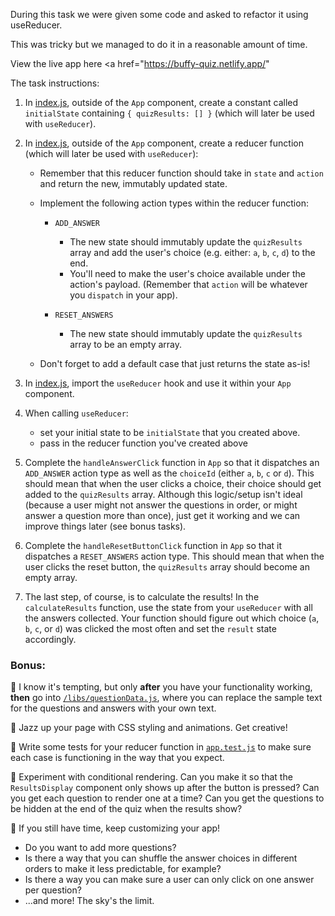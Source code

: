During this task we were given some code and asked to refactor it using useReducer.

This was tricky but we managed to do it in a reasonable amount of time.

View the live app here <a href="https://buffy-quiz.netlify.app/" </a>

The task instructions:

1.  In [index.js](src/components/App/index.js), outside of the `App` component, create a constant called `initialState` containing `{ quizResults: [] }` (which will later be used with `useReducer`).

2.  In [index.js](src/components/App/index.js), outside of the `App` component, create a reducer function (which will later be used with `useReducer`):

    - Remember that this reducer function should take in `state` and `action` and return the new, immutably updated state.

    - Implement the following action types within the reducer function:

      - `ADD_ANSWER`

        - The new state should immutably update the `quizResults` array and add the user's choice (e.g. either: `a`, `b`, `c`, `d`) to the end.
        - You'll need to make the user's choice available under the action's payload. (Remember that `action` will be whatever you `dispatch` in your app).

      - `RESET_ANSWERS`
        - The new state should immutably update the `quizResults` array to be an empty array.

    - Don't forget to add a default case that just returns the state as-is!

3.  In [index.js](src/components/App/index.js), import the `useReducer` hook and use it within your `App` component.

4.  When calling `useReducer`:

    - set your initial state to be `initialState` that you created above.
    - pass in the reducer function you've created above

5.  Complete the `handleAnswerClick` function in `App` so that it dispatches an `ADD_ANSWER` action type as well as the `choiceId` (either `a`, `b`, `c` or `d`). This should mean that when the user clicks a choice, their choice should get added to the `quizResults` array. Although this logic/setup isn't ideal (because a user might not answer the questions in order, or might answer a question more than once), just get it working and we can improve things later (see bonus tasks).

6.  Complete the `handleResetButtonClick` function in `App` so that it dispatches a `RESET_ANSWERS` action type. This should mean that when the user clicks the reset button, the `quizResults` array should become an empty array.

7.  The last step, of course, is to calculate the results! In the `calculateResults` function, use the state from your `useReducer` with all the answers collected. Your function should figure out which choice (`a`, `b`, `c`, or `d`) was clicked the most often and set the `result` state accordingly.

### Bonus:

🌟 I know it's tempting, but only **after** you have your functionality working, **then** go into [`/libs/questionData.js`](src/libs/questionData.js), where you can replace the sample text for the questions and answers with your own text.

🌟 Jazz up your page with CSS styling and animations. Get creative!

🌟 Write some tests for your reducer function in [`app.test.js`](src/components/App/app.test.js) to make sure each case is functioning in the way that you expect.

🌟 Experiment with conditional rendering. Can you make it so that the `ResultsDisplay` component only shows up after the button is pressed? Can you get each question to render one at a time? Can you get the questions to be hidden at the end of the quiz when the results show?

🌟 If you still have time, keep customizing your app!

- Do you want to add more questions?
- Is there a way that you can shuffle the answer choices in different orders to make it less predictable, for example?
- Is there a way you can make sure a user can only click on one answer per question?
- ...and more! The sky's the limit.
